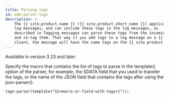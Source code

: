 ```yaml
---
title: Parsing tags
id: adm-parser-tags
description: >-
    The {{ site.product.name }} ({{ site.product.short_name }}) application can tag
    log messages, and can include these tags in the log messages, as
    described in Tagging messages can parse these tags from the incoming messages
    and re-tag them. That way if you add tags to a log message on a {{ site.product.short_name }}
    client, the message will have the same tags on the {{ site.product.short_name }} server.
---
```


Available in version 3.23 and later.

Specify the macro that contains the list of tags to parse in the
template() option of the parser, for example, the SDATA field that you
used to transfer the tags, or the name of the JSON field that contains
the tags after using the json-parser().

```config
tags-parser(template("${<macro-or-field-with-tags>}"));
```
